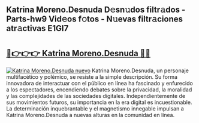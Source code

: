 ## Katrina Moreno.Desnuda D𝚎sn𝚞dos filtr𝚊dos - Parts-hw9 Vid𝚎os f𝚘tos - N𝚞evas filtr𝚊ciones atr𝚊ctivas E1GI7

# <h2><a href="http://mbch8gb.tromn.icu/?c=Katrina+Moreno.Desnuda">🔗👉👉👉 Katrina Moreno.Desnuda 🔗🔗</a></h2>

[![Katrina Moreno.Desnuda nuevo](https://i.imgur.com/pEAQMta.gif)](http://mbch8gb.tromn.icu/?c=Katrina+Moreno.Desnuda)
Katrina Moreno.Desnuda, un personaje multifacético y polémico, se resiste a la simple descripción. Su forma innovadora de interactuar con el público en línea ha fascinado y enfurecido a los espectadores, encendiendo debates sobre la privacidad, la moralidad y las complejidades de las sociedades digitales. Independientemente de sus movimientos futuros, su importancia en la era digital es incuestionable. La determinación inquebrantable y el magnetismo innegable impulsan a Katrina Moreno.Desnuda a nuevas alturas en la comunidad en línea.

